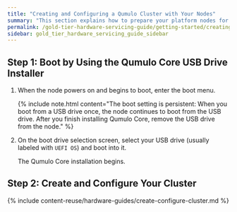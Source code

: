 ```yaml
---
title: "Creating and Configuring a Qumulo Cluster with Your Nodes"
summary: "This section explains how to prepare your platform nodes for creating a Qumulo cluster."
permalink: /gold-tier-hardware-servicing-guide/getting-started/creating-configuring-cluster.html
sidebar: gold_tier_hardware_servicing_guide_sidebar
---
```


## Step 1: Boot by Using the Qumulo Core USB Drive Installer
1. When the node powers on and begins to boot, enter the boot menu.

   {% include note.html content="The boot setting is persistent: When you boot from a USB drive once, the node continues to boot from the USB drive. After you finish installing Qumulo Core, remove the USB drive from the node." %}

1. On the boot drive selection screen, select your USB drive (usually labeled with `UEFI OS`) and boot into it.

   The Qumulo Core installation begins.

## Step 2: Create and Configure Your Cluster
{% include content-reuse/hardware-guides/create-configure-cluster.md %}
